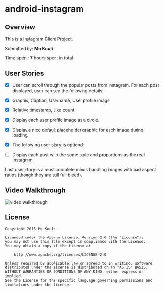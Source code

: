 # android-instagram

## Overview

This is a Instagram Client Project.
 
Submitted by: **Mo Kouli**
 
Time spent: **7** hours spent in total


## User Stories

* [x] User can scroll through the popular posts from Instagram.
For each post displayed, user can see the following details:
* [x] Graphic, Caption, Username, User profile image
* [x] Relative timestamp, Like count
* [x] Display each user profile image as a circle.
* [x] Display a nice default placeholder graphic for each image during loading.
* [x] The following user story is optional:

* [ ] Display each post with the same style and proportions as the real Instagram.

Last user story is almost complete minus handling images with bad aspect ratios 
(though they are still full bleed).

## Video Walkthrough

 ![video walkthrough](https://cloud.githubusercontent.com/assets/983861/11492251/3f331a0a-979f-11e5-9e8a-1432090157c3.gif)

## License

    Copyright 2015 Mo Kouli

    Licensed under the Apache License, Version 2.0 (the "License");
    you may not use this file except in compliance with the License.
    You may obtain a copy of the License at

        http://www.apache.org/licenses/LICENSE-2.0

    Unless required by applicable law or agreed to in writing, software
    distributed under the License is distributed on an "AS IS" BASIS,
    WITHOUT WARRANTIES OR CONDITIONS OF ANY KIND, either express or implied.
    See the License for the specific language governing permissions and
    limitations under the License.
